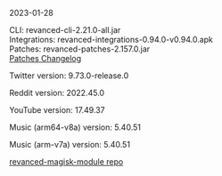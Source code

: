 2023-01-28
  
CLI: revanced-cli-2.21.0-all.jar  
Integrations: revanced-integrations-0.94.0-v0.94.0.apk  
Patches: revanced-patches-2.157.0.jar  
[Patches Changelog](https://github.com/revanced/revanced-patches/releases/tag/v2.157.0)  

Twitter version: 9.73.0-release.0  

Reddit version: 2022.45.0  

YouTube version: 17.49.37  

Music (arm64-v8a) version: 5.40.51  

Music (arm-v7a) version: 5.40.51  

[revanced-magisk-module repo](https://github.com/j-hc/revanced-magisk-module)
